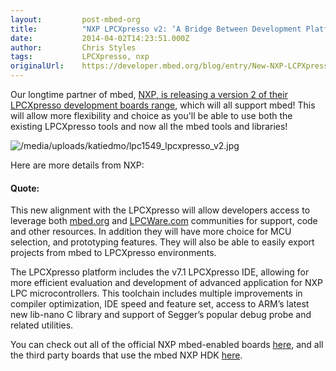 ```yaml
---
layout:         post-mbed-org
title:          "NXP LPCXpresso v2: ‘A Bridge Between Development Platforms & Communities’"
date:           2014-04-02T14:23:51.000Z
author:         Chris Styles
tags:           LPCXpresso, nxp
originalUrl:    https://developer.mbed.org/blog/entry/New-NXP-LCPXpresso-v2/
---
```


<p>Our longtime partner of mbed, <a href="http://www.nxp.com/news/press-releases/2014/04/nxp-lpcxpresso-and-arms-mbed-platform-now-fully-aligned.html"
  rel="nofollow">NXP, is releasing a version 2 of their LPCXpresso development boards range</a>,
  which will all support mbed! This will allow more flexibility and choice
  as you&apos;ll be able to use both the existing LPCXpresso tools and now
  all the mbed tools and libraries!</p>
<p>
  <img src="https://developer.mbed.org/media/uploads/katiedmo/lpc1549_lpcxpresso_v2.jpg"
  alt="/media/uploads/katiedmo/lpc1549_lpcxpresso_v2.jpg" title="/media/uploads/katiedmo/lpc1549_lpcxpresso_v2.jpg">
</p>
<p>Here are more details from NXP:</p>
<div class="flashbox fquote">
  <h4 class="ftitle">Quote:</h4>
  <p></p>
  <p>This new alignment with the LPCXpresso will allow developers access to
    leverage both <a href="http://mbed.org/">mbed.org</a> and <a href="http://lpcware.com/"
    rel="nofollow">LPCWare.com</a> communities for support, code and other resources.
    In addition they will have more choice for MCU selection, and prototyping
    features. They will also be able to easily export projects from mbed to
    LPCXpresso environments.</p>
  <p>The LPCXpresso platform includes the v7.1 LPCXpresso IDE, allowing for
    more efficient evaluation and development of advanced application for NXP
    LPC microcontrollers. This toolchain includes multiple improvements in
    compiler optimization, IDE speed and feature set, access to ARM&#x2019;s
    latest new lib-nano C library and support of Segger&#x2019;s popular debug
    probe and related utilities.</p>
  <p></p>
</div>
<p>You can check out all of the official NXP mbed-enabled boards <a href="https://mbed.org/platforms/?pvend=3">here</a>,
  and all the third party boards that use the mbed NXP HDK <a href="https://mbed.org/platforms/?tvend=3">here</a>.</p>
